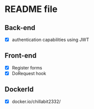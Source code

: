 # README file
## Back-end
  * [x] authentication capabilities using JWT 
## Front-end
  * [x] Register forms
  * [x] DoRequest hook 

## DockerId
  * [x] docker.io/chillabit2332/